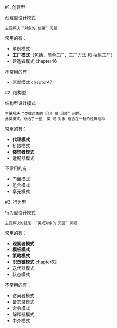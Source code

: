 #1. 创建型

创建型设计模式

    主要解决 “对象的 创建” 问题

常用的有：
- 单例模式
- **工厂模式**（包括，简单工厂、工厂方法 和 抽象工厂）
- 建造者模式
chapter46

不常用的有：
- 原型模式
chapter47


#2. 结构型

结构型设计模式

    主要解决 “类或对象的 组合 或 组装” 问题，
    此类模式，总结了一些  类 或 对象 组合在一起的经典结构

常用的有：
- **代理模式**
- 桥接模式
- **装饰者模式**
- 适配器模式

不常用的有：
- 门面模式
- 组合模式
- 享元模式


#3. 行为型

行为型设计模式

    主要解决的就是  “类或对象的 交互” 问题

常用的有：
- **观察者模式**
- **模板模式**
- **策略模式**
- **职责链模式**  chapter62
- 迭代器模式
- 状态模式

不常用的有：
- 访问者模式
- 备忘录模式
- 命令模式
- 解释器模式
- 中介模式